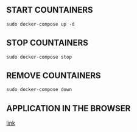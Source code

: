 ## START COUNTAINERS
```shell
sudo docker-compose up -d
```

## STOP COUNTAINERS
```shell
sudo docker-compose stop
```

## REMOVE COUNTAINERS
```shell
sudo docker-compose down
```

## APPLICATION IN THE BROWSER
[link](http://localhost:8082)
